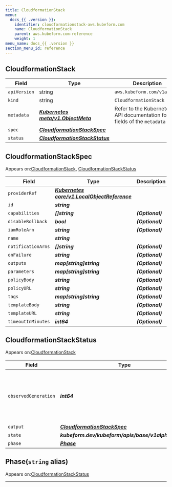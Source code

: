 ```yaml
---
title: CloudformationStack
menu:
  docs_{{ .version }}:
    identifier: cloudformationstack-aws.kubeform.com
    name: CloudformationStack
    parent: aws.kubeform.com-reference
    weight: 1
menu_name: docs_{{ .version }}
section_menu_id: reference
---
```


## CloudformationStack
| Field | Type | Description |
| ------ | ----- | ----------- |
| `apiVersion` | string | `aws.kubeform.com/v1alpha1` |
|    `kind` | string | `CloudformationStack` |
| `metadata` | ***[Kubernetes meta/v1.ObjectMeta](https://v1-18.docs.kubernetes.io/docs/reference/generated/kubernetes-api/v1.18/#objectmeta-v1-meta)***|Refer to the Kubernetes API documentation for the fields of the `metadata` field.|
| `spec` | ***[CloudformationStackSpec](#cloudformationstackspec)***||
| `status` | ***[CloudformationStackStatus](#cloudformationstackstatus)***||
## CloudformationStackSpec

Appears on:[CloudformationStack](#cloudformationstack), [CloudformationStackStatus](#cloudformationstackstatus)

| Field | Type | Description |
| ------ | ----- | ----------- |
| `providerRef` | ***[Kubernetes core/v1.LocalObjectReference](https://v1-18.docs.kubernetes.io/docs/reference/generated/kubernetes-api/v1.18/#localobjectreference-v1-core)***||
| `id` | ***string***||
| `capabilities` | ***[]string***| ***(Optional)*** |
| `disableRollback` | ***bool***| ***(Optional)*** |
| `iamRoleArn` | ***string***| ***(Optional)*** |
| `name` | ***string***||
| `notificationArns` | ***[]string***| ***(Optional)*** |
| `onFailure` | ***string***| ***(Optional)*** |
| `outputs` | ***map[string]string***| ***(Optional)*** |
| `parameters` | ***map[string]string***| ***(Optional)*** |
| `policyBody` | ***string***| ***(Optional)*** |
| `policyURL` | ***string***| ***(Optional)*** |
| `tags` | ***map[string]string***| ***(Optional)*** |
| `templateBody` | ***string***| ***(Optional)*** |
| `templateURL` | ***string***| ***(Optional)*** |
| `timeoutInMinutes` | ***int64***| ***(Optional)*** |
## CloudformationStackStatus

Appears on:[CloudformationStack](#cloudformationstack)

| Field | Type | Description |
| ------ | ----- | ----------- |
| `observedGeneration` | ***int64***| ***(Optional)*** Resource generation, which is updated on mutation by the API Server.|
| `output` | ***[CloudformationStackSpec](#cloudformationstackspec)***| ***(Optional)*** |
| `state` | ***kubeform.dev/kubeform/apis/base/v1alpha1.State***| ***(Optional)*** |
| `phase` | ***[Phase](#phase)***| ***(Optional)*** |
## Phase(`string` alias)

Appears on:[CloudformationStackStatus](#cloudformationstackstatus)

---
